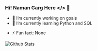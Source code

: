 ### Hi! Naman Garg Here </> 👋

- 🔭 I’m currently working on goals
- 🌱 I’m currently learning Python and SQL
<!-- - 💬 Ask me about nothing -->
- ⚡ Fun fact: None

![Github Stats](https://github-readme-stats.vercel.app/api?username=NamanGarg2075&count_private=true&show_icons=true&title_color=fff&icon_color=79ff97&text_color=9f9f9f&bg_color=151515)
